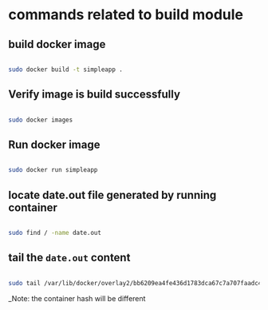# commands related to build module

## build docker image

```bash

sudo docker build -t simpleapp .

```

## Verify image is build successfully

```bash

sudo docker images

```

## Run docker image

```bash

sudo docker run simpleapp

```

## locate date.out file generated by running container

```bash

sudo find / -name date.out

```

## tail the `date.out` content

```bash

sudo tail /var/lib/docker/overlay2/bb6209ea4fe436d1783dca67c7a707faadc42a8defdce2e7a25a4cd6588cdefa/diff/date.out

```

_Note: the container hash will be different 
